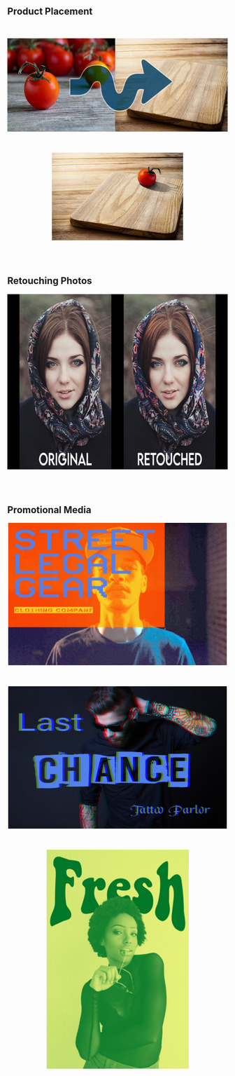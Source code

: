 ## Product Placement
<br>
<p align="center">
  <img src="https://github.com/brownt47/Photoshop/raw/main/images/Product%20Placement%20-%20Tomato%20and%20Cutting%20Board%20v2.jpg" width="640" height="213"/>
</p>
<br>
<p align="center">
  <img src="https://github.com/brownt47/Photoshop/raw/main/images/project%203%20tomato.jpg" />
</p>
<br>
<br>

## Retouching Photos

<p align="center">
  <img src="https://github.com/brownt47/Photoshop/raw/main/images/retouching_example.jpg" width="640" height="400"/>
</p>

<br>
<br>

## Promotional Media

<p align="center">
  <img src="https://github.com/brownt47/Photoshop/raw/main/images/StreetLegalGearDuotone.jpg" width="500" height="325"/>
</p>

<br>

<p align="center">
  <img src="https://github.com/brownt47/Photoshop/raw/main/images/LastChanceTattoo.jpg" width="500" height="325"/>
</p>


<br>

<p align="center">
  <img src="https://github.com/brownt47/Photoshop/raw/main/images/FreshDuotone.jpg" width="325" height="500"/>
</p>

<br>



